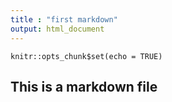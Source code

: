 ```yaml
---
title : "first markdown"
output: html_document
---
```


```{r setup, include=FALSE}
knitr::opts_chunk$set(echo = TRUE)
```
## This is a markdown file

